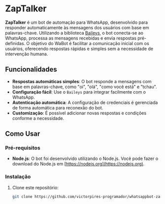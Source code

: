 # ZapTalker

**ZapTalker** é um bot de automação para WhatsApp, desenvolvido para responder automaticamente às mensagens dos usuários com base em palavras-chave. Utilizando a biblioteca [Baileys](https://github.com/WhiskeySockets/baileys), o bot conecta-se ao WhatsApp, processa as mensagens recebidas e envia respostas pré-definidas. O objetivo do WaBot é facilitar a comunicação inicial com os usuários, oferecendo respostas rápidas e simples sem a necessidade de intervenção humana.

## Funcionalidades

- **Respostas automáticas simples**: O bot responde a mensagens com base em palavras-chave, como "oi", "olá", "como você está" e "tchau".
- **Configuração fácil**: Use o `Baileys` para integrar facilmente com o WhatsApp.
- **Autenticação automática**: A configuração de credenciais é gerenciada de forma automática para reconexão do bot.
- **Customização**: É possível adicionar novas respostas e condições conforme a necessidade.

## Como Usar

### Pré-requisitos

- **Node.js**: O bot foi desenvolvido utilizando o Node.js. Você pode fazer o download do Node.js em [https://nodejs.org](https://nodejs.org).

### Instalação

1. Clone este repositório:
   ```bash
   git clone https://github.com/victorpires-programador/whatsappbot-zaptalker.git
